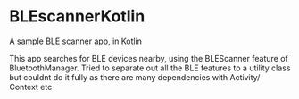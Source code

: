 # BLEscannerKotlin
A sample BLE scanner app, in Kotlin

This app searches for BLE devices nearby, using the BLEScanner feature of BluetoothManager.
Tried to separate out all the BLE features to a utility class but couldnt do it fully as there are 
many dependencies with Activity/ Context etc
